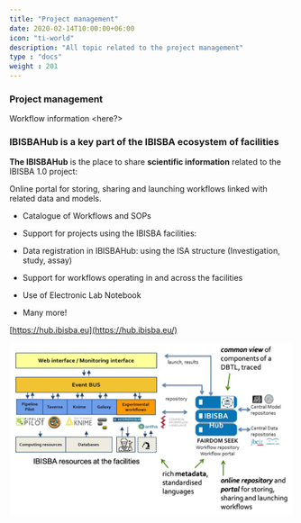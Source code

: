 ```yaml
---
title: "Project management"
date: 2020-02-14T10:00:00+06:00
icon: "ti-world"
description: "All topic related to the project management"
type : "docs"
weight : 201
---
```


### Project management

Workflow information <here?>

### IBISBAHub is a key part of the IBISBA ecosystem of facilities  

**The IBISBAHub** is the place to share **scientific information** related to the IBISBA 1.0 project: 

Online portal for storing, sharing and launching workflows linked with related data and models.  

- Catalogue of Workflows and SOPs

- Support for projects using the IBISBA facilities:

- Data registration in IBISBAHub: using the ISA structure (Investigation, study, assay)

- Support for workflows operating in and across the facilities

- Use of Electronic Lab Notebook

- Many more! 



[https://hub.ibisba.eu](https://hub.ibisba.eu/)


![](./images/Concept.png)
